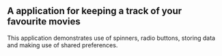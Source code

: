## A application for keeping a track of your favourite movies

This application demonstrates use of spinners, radio buttons, storing data and making use of shared preferences.
